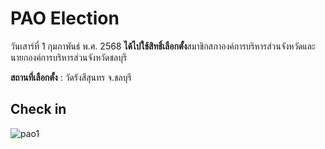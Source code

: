# PAO Election 
วันเสาร์ที่ 1 กุมภาพันธ์ พ.ศ. 2568 **ได้ไปใช้สิทธิ์เลือกตั้ง**สมาชิกสภาองค์การบริหารส่วนจังหวัดและนายกองค์การบริหารส่วนจังหวัดชลบุรี

**สถานที่เลือกตั้ง** : วัดรังสีสุนทร จ.ชลบุรี

## Check in 

![pao1](picture_github/PAO.JPG)
